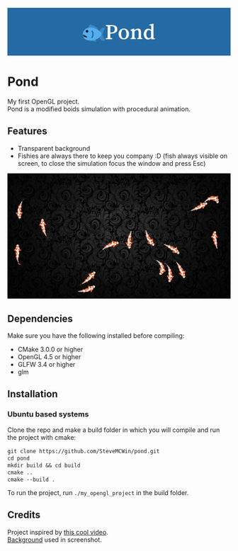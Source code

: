 ![Cool banner :D](github_stuff/pondBanner.png?raw=true)

# Pond
My first OpenGL project.\
Pond is a modified boids simulation with procedural animation.

## Features
- Transparent background
- Fishies are always there to keep you company :D (fish always visible on screen, to close the simulation focus the window and press Esc)

![Example](github_stuff/screenshot.png?raw=true)

## Dependencies
Make sure you have the following installed before compiling:
- CMake 3.0.0 or higher
- OpenGL 4.5 or higher
- GLFW 3.4 or higher
- glm

## Installation
### Ubuntu based systems
Clone the repo and make a build folder in which you will compile and run the project with cmake:
```
git clone https://github.com/SteveMCWin/pond.git
cd pond
mkdir build && cd build
cmake ..
cmake --build .
```
To run the project, run `./my_opengl_project` in the build folder.

## Credits

Project inspired by [this cool video](https://www.youtube.com/watch?v=qlfh_rv6khY&list=PL5UsWWvJwYu8X9gp48RIgwl9cWiGYbwXG&index=19).\
[Background](https://wallpapercat.com/black-wallpapers) used in screenshot.
